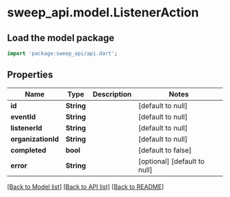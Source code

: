 # sweep_api.model.ListenerAction

## Load the model package
```dart
import 'package:sweep_api/api.dart';
```

## Properties
Name | Type | Description | Notes
------------ | ------------- | ------------- | -------------
**id** | **String** |  | [default to null]
**eventId** | **String** |  | [default to null]
**listenerId** | **String** |  | [default to null]
**organizationId** | **String** |  | [default to null]
**completed** | **bool** |  | [default to false]
**error** | **String** |  | [optional] [default to null]

[[Back to Model list]](../README.md#documentation-for-models) [[Back to API list]](../README.md#documentation-for-api-endpoints) [[Back to README]](../README.md)


